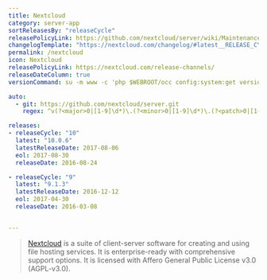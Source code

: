 ```yaml
---
title: Nextcloud
category: server-app
sortReleasesBy: "releaseCycle"
releasePolicyLink: https://github.com/nextcloud/server/wiki/Maintenance-and-Release-Schedule
changelogTemplate: "https://nextcloud.com/changelog/#latest__RELEASE_CYCLE__"
permalink: /nextcloud
icon: Nextcloud
releasePolicyLink: https://nextcloud.com/release-channels/
releaseDateColumn: true
versionCommand: su -m www -c 'php $WEBROOT/occ config:system:get version'

auto:
  - git: https://github.com/nextcloud/server.git
    regex: ^v(?<major>0|[1-9]\d*)\.(?<minor>0|[1-9]\d*)\.(?<patch>0|[1-9]\d*)$

releases:
- releaseCycle: "10"
  latest: "10.0.6"
  latestReleaseDate: 2017-08-06 
  eol: 2017-08-30
  releaseDate: 2016-08-24

- releaseCycle: "9"
  latest: "9.1.3"
  latestReleaseDate: 2016-12-12 
  eol: 2017-04-30
  releaseDate: 2016-03-08


---
```


> [Nextcloud](https://www.nextcloud.com) is a suite of client-server software for creating and using file hosting services. It is enterprise-ready with comprehensive support options. It is licensed with Affero General Public License v3.0 (AGPL-v3.0).

